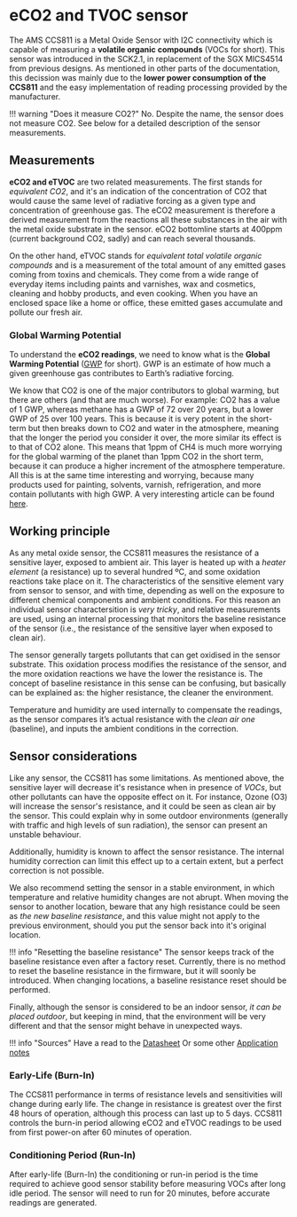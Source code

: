 eCO2 and TVOC sensor
==========

The AMS CCS811 is a Metal Oxide Sensor with I2C connectivity which is capable of measuring a **volatile organic compounds** (VOCs for short). This sensor was introduced in the SCK2.1, in replacement of the SGX MICS4514 from previous designs. As mentioned in other parts of the documentation, this decission was mainly due to the **lower power consumption of the CCS811** and the easy implementation of reading processing provided by the manufacturer.

!!! warning "Does it measure CO2?"
    No. Despite the name, the sensor does not measure CO2. See below for a detailed description of the sensor measurements.

## Measurements

**eCO2 and eTVOC** are two related measurements. The first stands for _equivalent CO2_, and it's an indication of the concentration of CO2 that would cause the same level of radiative forcing as a given type and concentration of greenhouse gas. The eCO2 measurement is therefore a derived measurement from the reactions all these substances in the air with the metal oxide substrate in the sensor. eCO2 bottomline starts at 400ppm (current background CO2, sadly) and can reach several thousands.

On the other hand, eTVOC stands for _equivalent total volatile organic compounds_ and is a measurement of the total amount of any emitted gases coming from toxins and chemicals. They come from a wide range of everyday items including paints and varnishes, wax and cosmetics, cleaning and hobby products, and even cooking. When you have an enclosed space like a home or office, these emitted gases accumulate and pollute our fresh air.

### Global Warming Potential

To understand the **eCO2 readings**, we need to know what is the **Global Warming Potential** ([GWP](https://en.wikipedia.org/wiki/Global_warming_potential) for short). GWP is an estimate of how much a given greenhouse gas contributes to Earth’s radiative forcing. 

We know that CO2 is one of the major contributors to global warming, but there are others (and that are much worse). For example: CO2 has a value of 1 GWP, whereas methane has a GWP of 72 over 20 years, but a lower GWP of 25 over 100 years. This is because it is very potent in the short-term but then breaks down to CO2 and water in the atmosphere, meaning that the longer the period you consider it over, the more similar its effect is to that of CO2 alone. This means that 1ppm of CH4 is much more worrying for the global warming of the planet than 1ppm CO2 in the short term, because it can produce a higher increment of the atmosphere temperature. All this is at the same time interesting and worrying, because many products used for painting, solvents, varnish, refrigeration, and more contain pollutants with high GWP. A very interesting article can be found [here](http://www.darkoptimism.org/2008/09/03/climate-science-translation-guide/).

## Working principle

As any metal oxide sensor, the CCS811 measures the resistance of a sensitive layer, exposed to ambient air. This layer is heated up with a _heater element_ (a resistance) up to several hundred ºC, and some oxidation reactions take place on it. The characteristics of the sensitive element vary from sensor to sensor, and with time, depending as well on the exposure to different chemical components and ambient conditions. For this reason an individual sensor charactersition is _very tricky_, and relative measurements are used, using an internal processing that monitors the baseline resistance of the sensor (i.e., the resistance of the sensitive layer when exposed to clean air).

The sensor generally targets pollutants that can get oxidised in the sensor substrate. This oxidation process modifies the resistance of the sensor, and the more oxidation reactions we have the lower the resistance is. The concept of baseline resistance in this sense can be confusing, but basically can be explained as: the higher resistance, the cleaner the environment.

Temperature and humidity are used internally to compensate the readings, as the sensor compares it’s actual resistance with the _clean air one_ (baseline), and inputs the ambient conditions in the correction.

## Sensor considerations

Like any sensor, the CCS811 has some limitations. As mentioned above, the sensitive layer will decrease it's resistance when in presence of _VOCs_, but other pollutants can have the opposite effect on it. For instance, Ozone (O3) will increase the sensor's resistance, and it could be seen as clean air by the sensor. This could explain why in some outdoor environments (generally with traffic and high levels of sun radiation), the sensor can present an unstable behaviour.

Additionally, humidity is known to affect the sensor resistance. The internal humidity correction can limit this effect up to a certain extent, but a perfect correction is not possible.

We also recommend setting the sensor in a stable environment, in which temperature and relative humidity changes are not abrupt. When moving the sensor to another location, beware that any high resistance could be seen as _the new baseline resistance_, and this value might not apply to the previous environment, should you put the sensor back into it's original location.

!!! info "Resetting the baseline resistance"
    The sensor keeps track of the baseline resistance even after a factory reset. Currently, there is no method to reset the baseline resistance in the firmware, but it will soonly be introduced. When changing locations, a baseline resistance reset should be performed.

Finally, although the sensor is considered to be an indoor sensor, _it can be placed outdoor_, but keeping in mind, that the environment will be very different and that the sensor might behave in unexpected ways.

!!! info "Sources"
    Have a read to the [Datasheet](https://ams.com/documents/20143/36005/CCS811_DS000459_7-00.pdf/3cfdaea5-b602-fe28-1a14-18776b61a35a)
    Or some other [Application notes](https://ams.com/documents/20143/36005/CCS811_AN000370_2-00.pdf/ee95d147-0bca-dbbb-51a6-c6fd32ce4b28)

### Early-Life (Burn-In)

The CCS811 performance in terms of resistance levels and sensitivities will change during early life. The change in resistance is greatest over the first 48 hours of operation, although this process can last up to 5 days. CCS811 controls the burn-in period allowing eCO2 and eTVOC readings to be used from first power-on after 60 minutes of operation.

### Conditioning Period (Run-In)

After early-life (Burn-In) the conditioning or run-in period is the time required to achieve good sensor stability before measuring VOCs after long idle period. The sensor will need to run for 20 minutes, before accurate readings are generated.